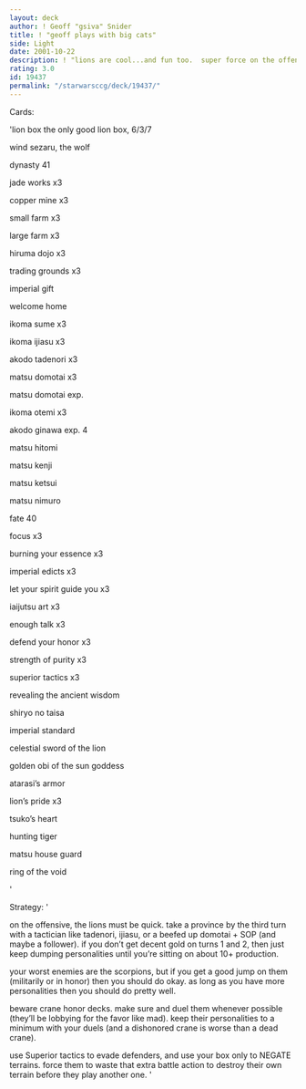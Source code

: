 ```yaml
---
layout: deck
author: ! Geoff "gsiva" Snider
title: ! "geoff plays with big cats"
side: Light
date: 2001-10-22
description: ! "lions are cool...and fun too.  super force on the offense, plus defensive honor/dishonor duels."
rating: 3.0
id: 19437
permalink: "/starwarsccg/deck/19437/"
---
```

Cards: 

'lion box  the only good lion box, 6/3/7


wind sezaru, the wolf


dynasty 41


jade works x3

copper mine x3

small farm x3

large farm x3

hiruma dojo x3

trading grounds x3

imperial gift

welcome home

ikoma sume x3

ikoma ijiasu x3

akodo tadenori x3

matsu domotai x3

matsu domotai exp.

ikoma otemi x3

akodo ginawa exp. 4

matsu hitomi

matsu kenji

matsu ketsui

matsu nimuro


fate 40


focus x3

burning your essence x3

imperial edicts x3

let your spirit guide you x3

iaijutsu art x3

enough talk x3

defend your honor x3

strength of purity x3

superior tactics x3

revealing the ancient wisdom

shiryo no taisa

imperial standard

celestial sword of the lion

golden obi of the sun goddess

atarasi’s armor

lion’s pride x3

tsuko’s heart

hunting tiger

matsu house guard

ring of the void


'

Strategy: '

on the offensive, the lions must be quick.  take a province by the third turn with a tactician like tadenori, ijiasu, or a beefed up domotai + SOP (and maybe a follower).  if you don’t get decent gold on turns 1 and 2, then just keep dumping personalities until you’re sitting on about 10+ production.  


your worst enemies are the scorpions, but if you get a good jump on them (militarily or in honor) then you should do okay.  as long as you have more personalities then you should do pretty well.


beware crane honor decks.  make sure and duel them whenever possible (they’ll be lobbying for the favor like mad).  keep their personalities to a minimum with your duels (and a dishonored crane is worse than a dead crane).  


use Superior tactics to evade defenders, and use your box only to NEGATE terrains.  force them to waste that extra battle action to destroy their own terrain before they play another one. '
